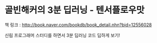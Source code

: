 # 골빈해커의 3분 딥러닝 - 텐서플로우맛

책 링크 : http://book.naver.com/bookdb/book_detail.nhn?bid=12556028

신림 프로그래머 스터디를 하면서 3분 딥러닝 코드 딥하게 보기!